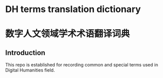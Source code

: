 # DH terms translation dictionary
# 数字人文领域学术术语翻译词典

## Introduction
This repo is established for recording common and special terms used in Digital Humanities field. 
